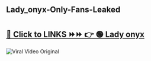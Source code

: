 
 ## Lady_onyx-Only-Fans-Leaked

# <h2><a href="https://clipsfans.com/Lady_onyx&ref=git">🔗 Click to LINKS ⏩⏩ 👉 🟢 Lady onyx </a></h2>

<a href="https://clipsfans.com/Lady_onyx&ref=git" rel="nofollow" data-target="animated-image.originalLink"><img src="https://i.ibb.co.com/xMMVF88/686577567.gif" alt="Viral Video Original" style="max-width: 100%; display: inline-block;" data-target="animated-image.originalImage"></a>
